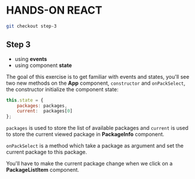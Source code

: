 # HANDS-ON REACT

```sh
git checkout step-3
```

## Step 3

- using **events**
- using component **state**

The goal of this exercise is to get familiar with events and states, you'll see two
new methods on the **App** component, ``constructor`` and ``onPackSelect``, the constructor
initialize the component state:

```javascript
this.state = {
    packages: packages,
    current:  packages[0]
};
```

``packages`` is used to store the list of available packages and ``current`` is used
to store the current viewed package in **PackageInfo** component.

``onPackSelect`` is a method which take a package as argument and set the current
package to this package.

You'll have to make the current package change when we click on a **PackageListItem**
component.
